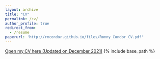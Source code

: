 ```yaml
---
layout: archive
title: "CV"
permalink: /cv/
author_profile: true
redirect_from:
  - /resume
paperurl: 'http://rmcondor.github.io/files/Ronny_Condor_CV.pdf'
---
```


[Open my CV here (Updated on December 2021)](http://rmcondor.github.io/files/Ronny_Condor_CV.pdf)
{% include base_path %}

